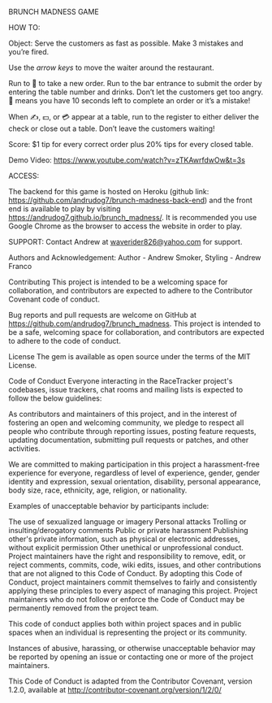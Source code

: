 BRUNCH MADNESS GAME

HOW TO:

Object: Serve the customers as fast as possible.  Make 3 mistakes and you’re fired.

Use the *arrow keys* to move the waiter around the restaurant.

Run to 🤗 to take a new order. Run to the bar entrance to submit the order by entering the table number and drinks.  Don’t let the customers get too angry. 🤬 means you have 10 seconds left to complete an order or it’s a mistake!

When ✍️, 💵, or 💳 appear at a table, run to the register to either deliver the check or close out a table.  Don’t leave the customers waiting!

Score: $1 tip for every correct order plus 20% tips for every closed table.

Demo Video: https://www.youtube.com/watch?v=zTKAwrfdwOw&t=3s


ACCESS:

The backend for this game is hosted on Heroku (github link: https://github.com/andrudog7/brunch-madness-back-end) and the front end is available to play by visiting 
https://andrudog7.github.io/brunch_madness/.  It is recommended you use Google Chrome as the browser to access the website in order to play.

SUPPORT:
Contact Andrew at waverider826@yahoo.com for support.

Authors and Acknowledgement:
Author - Andrew Smoker,
Styling - Andrew Franco


Contributing
This project is intended to be a welcoming space for collaboration, and contributors are expected to adhere to the Contributor Covenant code of conduct.

Bug reports and pull requests are welcome on GitHub at https://github.com/andrudog7/brunch_madness. This project is intended to be a safe, welcoming space for collaboration, and contributors are expected to adhere to the code of conduct.

License
The gem is available as open source under the terms of the MIT License.

Code of Conduct
Everyone interacting in the RaceTracker project's codebases, issue trackers, chat rooms and mailing lists is expected to follow the below guidelines:

As contributors and maintainers of this project, and in the interest of fostering an open and welcoming community, we pledge to respect all people who contribute through reporting issues, posting feature requests, updating documentation, submitting pull requests or patches, and other activities.

We are committed to making participation in this project a harassment-free experience for everyone, regardless of level of experience, gender, gender identity and expression, sexual orientation, disability, personal appearance, body size, race, ethnicity, age, religion, or nationality.

Examples of unacceptable behavior by participants include:

The use of sexualized language or imagery Personal attacks Trolling or insulting/derogatory comments Public or private harassment Publishing other's private information, such as physical or electronic addresses, without explicit permission Other unethical or unprofessional conduct. Project maintainers have the right and responsibility to remove, edit, or reject comments, commits, code, wiki edits, issues, and other contributions that are not aligned to this Code of Conduct. By adopting this Code of Conduct, project maintainers commit themselves to fairly and consistently applying these principles to every aspect of managing this project. Project maintainers who do not follow or enforce the Code of Conduct may be permanently removed from the project team.

This code of conduct applies both within project spaces and in public spaces when an individual is representing the project or its community.

Instances of abusive, harassing, or otherwise unacceptable behavior may be reported by opening an issue or contacting one or more of the project maintainers.

This Code of Conduct is adapted from the Contributor Covenant, version 1.2.0, available at http://contributor-covenant.org/version/1/2/0/